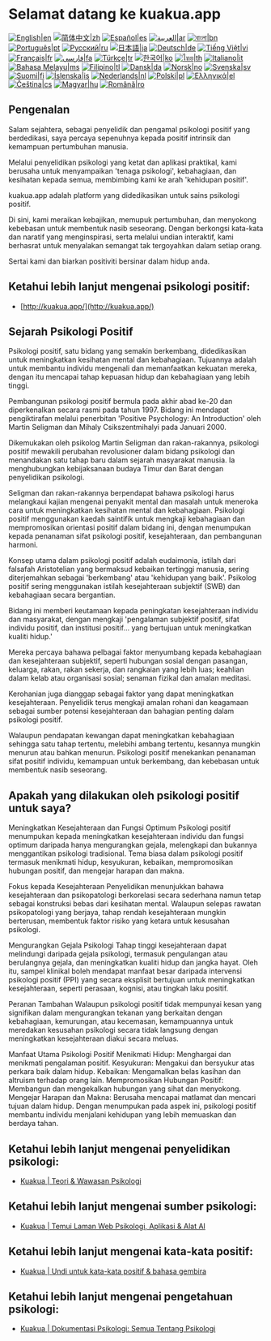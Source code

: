 # Selamat datang ke kuakua.app

[![English|en](https://img.shields.io/badge/lang-en-green.svg)](README.md)
[![简体中文|zh](https://img.shields.io/badge/lang-zh-red.svg)](README.zh.md)
[![Español|es](https://img.shields.io/badge/lang-es-yellow.svg)](README.es.md)
[![العربية|ar](https://img.shields.io/badge/lang-ar-lightgrey.svg)](README.ar.md)
[![বাংলা|bn](https://img.shields.io/badge/lang-bn-blue.svg)](README.bn.md)
[![Português|pt](https://img.shields.io/badge/lang-pt-brightgreen.svg)](README.pt.md)
[![Русский|ru](https://img.shields.io/badge/lang-ru-darkblue.svg)](README.ru.md)
[![日本語|ja](https://img.shields.io/badge/lang-ja-orange.svg)](README.ja.md)
[![Deutsch|de](https://img.shields.io/badge/lang-de-black.svg)](README.de.md)
[![Tiếng Việt|vi](https://img.shields.io/badge/lang-vi-darkgreen.svg)](README.vi.md)
[![Français|fr](https://img.shields.io/badge/lang-fr-blue.svg)](README.fr.md)
[![فارسی|fa](https://img.shields.io/badge/lang-fa-purple.svg)](README.fa.md)
[![Türkçe|tr](https://img.shields.io/badge/lang-tr-darkred.svg)](README.tr.md)
[![한국어|ko](https://img.shields.io/badge/lang-ko-cyan.svg)](README.ko.md)
[![ไทย|th](https://img.shields.io/badge/lang-th-gold.svg)](README.th.md)
[![Italiano|it](https://img.shields.io/badge/lang-it-darkorange.svg)](README.it.md)
[![Bahasa Melayu|ms](https://img.shields.io/badge/lang-ms-teal.svg)](README.ms.md)
[![Filipino|tl](https://img.shields.io/badge/lang-tl-pink.svg)](README.tl.md)
[![Dansk|da](https://img.shields.io/badge/lang-da-darkblue.svg)](README.da.md)
[![Norsk|no](https://img.shields.io/badge/lang-no-lightblue.svg)](README.no.md)
[![Svenska|sv](https://img.shields.io/badge/lang-sv-darkgreen.svg)](README.sv.md)
[![Suomi|fi](https://img.shields.io/badge/lang-fi-blue.svg)](README.fi.md)
[![Íslenska|is](https://img.shields.io/badge/lang-is-darkred.svg)](README.is.md)
[![Nederlands|nl](https://img.shields.io/badge/lang-nl-orange.svg)](README.nl.md)
[![Polski|pl](https://img.shields.io/badge/lang-pl-purple.svg)](README.pl.md)
[![Ελληνικά|el](https://img.shields.io/badge/lang-el-lightblue.svg)](README.el.md)
[![Čeština|cs](https://img.shields.io/badge/lang-cs-darkblue.svg)](README.cs.md)
[![Magyar|hu](https://img.shields.io/badge/lang-hu-red.svg)](README.hu.md)
[![Română|ro](https://img.shields.io/badge/lang-ro-green.svg)](README.ro.md)

## Pengenalan

Salam sejahtera, sebagai penyelidik dan pengamal psikologi positif yang berdedikasi, saya percaya sepenuhnya kepada positif intrinsik dan kemampuan pertumbuhan manusia.

Melalui penyelidikan psikologi yang ketat dan aplikasi praktikal, kami berusaha untuk menyampaikan 'tenaga psikologi', kebahagiaan, dan kesihatan kepada semua, membimbing kami ke arah 'kehidupan positif'.

kuakua.app adalah platform yang didedikasikan untuk sains psikologi positif.

Di sini, kami meraikan kebajikan, memupuk pertumbuhan, dan menyokong kebebasan untuk membentuk nasib seseorang. Dengan berkongsi kata-kata dan naratif yang menginspirasi, serta melalui undian interaktif, kami berhasrat untuk menyalakan semangat tak tergoyahkan dalam setiap orang.

Sertai kami dan biarkan positiviti bersinar dalam hidup anda.

## Ketahui lebih lanjut mengenai psikologi positif:

- [http://kuakua.app/](http://kuakua.app/)

## Sejarah Psikologi Positif

Psikologi positif, satu bidang yang semakin berkembang, didedikasikan untuk meningkatkan kesihatan mental dan kebahagiaan. Tujuannya adalah untuk membantu individu mengenali dan memanfaatkan kekuatan mereka, dengan itu mencapai tahap kepuasan hidup dan kebahagiaan yang lebih tinggi.

Pembangunan psikologi positif bermula pada akhir abad ke-20 dan diperkenalkan secara rasmi pada tahun 1997. Bidang ini mendapat pengiktirafan melalui penerbitan 'Positive Psychology: An Introduction' oleh Martin Seligman dan Mihaly Csikszentmihalyi pada Januari 2000.

Dikemukakan oleh psikolog Martin Seligman dan rakan-rakannya, psikologi positif mewakili perubahan revolusioner dalam bidang psikologi dan menandakan satu tahap baru dalam sejarah masyarakat manusia. Ia menghubungkan kebijaksanaan budaya Timur dan Barat dengan penyelidikan psikologi.

Seligman dan rakan-rakannya berpendapat bahawa psikologi harus melangkaui kajian mengenai penyakit mental dan masalah untuk meneroka cara untuk meningkatkan kesihatan mental dan kebahagiaan. Psikologi positif menggunakan kaedah saintifik untuk mengkaji kebahagiaan dan mempromosikan orientasi positif dalam bidang ini, dengan menumpukan kepada penanaman sifat psikologi positif, kesejahteraan, dan pembangunan harmoni.

Konsep utama dalam psikologi positif adalah eudaimonia, istilah dari falsafah Aristotelian yang bermaksud kebaikan tertinggi manusia, sering diterjemahkan sebagai 'berkembang' atau 'kehidupan yang baik'. Psikolog positif sering menggunakan istilah kesejahteraan subjektif (SWB) dan kebahagiaan secara bergantian.

Bidang ini memberi keutamaan kepada peningkatan kesejahteraan individu dan masyarakat, dengan mengkaji 'pengalaman subjektif positif, sifat individu positif, dan institusi positif... yang bertujuan untuk meningkatkan kualiti hidup.'

Mereka percaya bahawa pelbagai faktor menyumbang kepada kebahagiaan dan kesejahteraan subjektif, seperti hubungan sosial dengan pasangan, keluarga, rakan, rakan sekerja, dan rangkaian yang lebih luas; keahlian dalam kelab atau organisasi sosial; senaman fizikal dan amalan meditasi.

Kerohanian juga dianggap sebagai faktor yang dapat meningkatkan kesejahteraan. Penyelidik terus mengkaji amalan rohani dan keagamaan sebagai sumber potensi kesejahteraan dan bahagian penting dalam psikologi positif.

Walaupun pendapatan kewangan dapat meningkatkan kebahagiaan sehingga satu tahap tertentu, melebihi ambang tertentu, kesannya mungkin menurun atau bahkan menurun. Psikologi positif menekankan penanaman sifat positif individu, kemampuan untuk berkembang, dan kebebasan untuk membentuk nasib seseorang.

## Apakah yang dilakukan oleh psikologi positif untuk saya?

Meningkatkan Kesejahteraan dan Fungsi Optimum Psikologi positif menumpukan kepada meningkatkan kesejahteraan individu dan fungsi optimum daripada hanya mengurangkan gejala, melengkapi dan bukannya menggantikan psikologi tradisional. Tema biasa dalam psikologi positif termasuk menikmati hidup, kesyukuran, kebaikan, mempromosikan hubungan positif, dan mengejar harapan dan makna.

Fokus kepada Kesejahteraan Penyelidikan menunjukkan bahawa kesejahteraan dan psikopatologi berkorelasi secara sederhana namun tetap sebagai konstruksi bebas dari kesihatan mental. Walaupun selepas rawatan psikopatologi yang berjaya, tahap rendah kesejahteraan mungkin berterusan, membentuk faktor risiko yang ketara untuk kesusahan psikologi.

Mengurangkan Gejala Psikologi Tahap tinggi kesejahteraan dapat melindungi daripada gejala psikologi, termasuk pengulangan atau berulangnya gejala, dan meningkatkan kualiti hidup dan jangka hayat. Oleh itu, sampel klinikal boleh mendapat manfaat besar daripada intervensi psikologi positif (PPI) yang secara eksplisit bertujuan untuk meningkatkan kesejahteraan, seperti perasaan, kognisi, atau tingkah laku positif.

Peranan Tambahan Walaupun psikologi positif tidak mempunyai kesan yang signifikan dalam mengurangkan tekanan yang berkaitan dengan kebahagiaan, kemurungan, atau kecemasan, kemampuannya untuk meredakan kesusahan psikologi secara tidak langsung dengan meningkatkan kesejahteraan diakui secara meluas.

Manfaat Utama Psikologi Positif Menikmati Hidup: Menghargai dan menikmati pengalaman positif. Kesyukuran: Mengakui dan bersyukur atas perkara baik dalam hidup. Kebaikan: Mengamalkan belas kasihan dan altruism terhadap orang lain. Mempromosikan Hubungan Positif: Membangun dan mengekalkan hubungan yang sihat dan menyokong. Mengejar Harapan dan Makna: Berusaha mencapai matlamat dan mencari tujuan dalam hidup. Dengan menumpukan pada aspek ini, psikologi positif membantu individu menjalani kehidupan yang lebih memuaskan dan berdaya tahan.

## Ketahui lebih lanjut mengenai penyelidikan psikologi:

- [Kuakua | Teori & Wawasan Psikologi](http://kuakua.app/theories-insights)

## Ketahui lebih lanjut mengenai sumber psikologi:

- [Kuakua | Temui Laman Web Psikologi, Aplikasi & Alat AI](http://kuakua.app/explore)

## Ketahui lebih lanjut mengenai kata-kata positif:

- [Kuakua | Undi untuk kata-kata positif & bahasa gembira](http://kuakua.app/vote)

## Ketahui lebih lanjut mengenai pengetahuan psikologi:

- [Kuakua | Dokumentasi Psikologi: Semua Tentang Psikologi](http://kuakua.app/docs)
